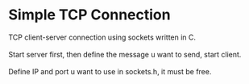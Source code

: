 # Simple TCP Connection

TCP client-server connection using sockets written in C.</br></br>
Start server first, then define the message u want to send, start client.</br></br>
Define IP and port u want to use in sockets.h, it must be free.

